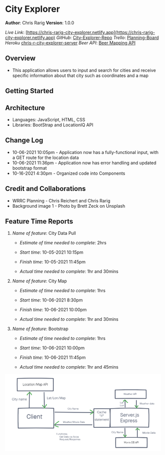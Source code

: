 # City Explorer

**Author**: Chris Rarig
**Version**: 1.0.0

*Live Link*: [https://chris-rarig-city-explorer.netlify.app](https://chris-rarig-city-explorer.netlify.app)
*GitHub*: [City-Explorer-Repo](https://github.com/chrisrarig1/city-explorer)
*Trello*: [Planning-Board](https://trello.com/b/yJ6s01tq/lab06)
*Heroku* [chris-r-city-explorer-server](https://chris-r-city-explorer-server.herokuapp.com/)
*Beer API*: [Beer Mapping API](https://beermapping.com/api/reference/)

## Overview

- This application allows users to input and search for cities and receive specific information about that city such as coordinates and a map

## Getting Started
<!-- What are the steps that a user must take in order to build this app on their own machine and get it running? -->

## Architecture

- Languages: JavaScript, HTML, CSS
- Libraries: BootStrap and LocationIQ API

## Change Log

- 10-06-2021 10:05pm - Application now has a fully-functional input, with a GET route for the location data
- 10-06-2021 11:36pm - Application now has error handling and updated bootstrap format
- 10-16-2021 4:30pm - Organized code into Components

## Credit and Collaborations

- WRRC Planning - Chris Reichert and Chris Rarig
- Background image 1 - Photo by Brett Zeck on Unsplash
  

## Feature Time Reports

1. *Name of feature*: City Data Pull

    - *Estimate of time needed to complete*: 2hrs

    - *Start time*: 10-05-2021 10:15pm

    - *Finish time*: 10-05-2021 11:45pm

    - *Actual time needed to complete*: 1hr and 30mins

2. *Name of feature*: City Map

    - *Estimate of time needed to complete*: 1hrs

    - *Start time*: 10-06-2021 8:30pm

    - *Finish time*: 10-06-2021 10:00pm

    - *Actual time needed to complete*: 1hr and 30mins

3. *Name of feature*: Bootstrap

    - *Estimate of time needed to complete*: 1hrs

    - *Start time*: 10-06-2021 10:00pm

    - *Finish time*: 10-06-2021 11:45pm

    - *Actual time needed to complete*: 1hr and 45mins

![WRRC](WRRC4.png)